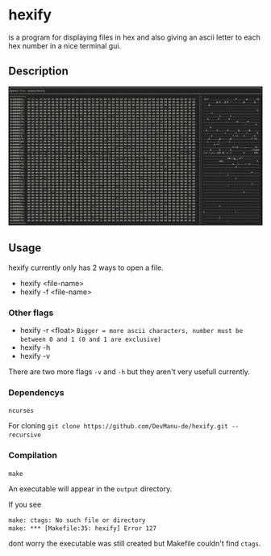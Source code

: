 # hexify
is a program for displaying files in hex and also giving an ascii letter to each hex number in a nice terminal gui.
## Description
![img](img/20210420.173900.jpg)

## Usage
hexify currently only has 2 ways to open a file.
- hexify \<file-name>
- hexify -f \<file-name>

### Other flags
- hexify -r \<float> `Bigger = more ascii characters, number must be between 0 and 1 (0 and 1 are exclusive)`
- hexify -h
- hexify -v 

There are two more flags `-v` and `-h` but they aren't very usefull currently.

### Dependencys
`ncurses`

For cloning
`git clone https://github.com/DevManu-de/hexify.git --recursive`

### Compilation
`make`

An executable will appear in the `output` directory.

If you see
```
make: ctags: No such file or directory
make: *** [Makefile:35: hexify] Error 127
```
dont worry the executable was still created but Makefile couldn't find `ctags`.
